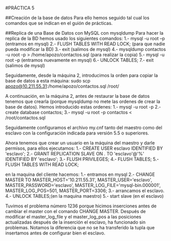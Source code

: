 #PRÁCTICA 5

##Creación de la base de datos
Para ello hemos seguido tal cual los comandos que se indican en el guión de prácticas.

##Replica de una Base de Datos con MySQL con mysqldump
Para hacer la replica de la BD hemos usado los siguientes comandos:
1.- mysql -u root –p (entramos en mysql)
2.- FLUSH TABLES WITH READ LOCK; (para que nadie pueda modificar la BD)
3.- exit (salimos de mysql)
4.- mysqldump contactos -u root -p > /home/apozo/contactos.sql (para realizar la copia)
5.- mysql -u root –p (entramos nuevamente en mysql)
6.- UNLOCK TABLES;
7.- exit (salimos de mysql)


Seguidamente, desde la máquina 2, introducimos la orden para copiar la base de datos a esta máquina:
sudo scp apozo@10.211.55.31:/home/apozo/contactos.sql /root/

A continuación, en la máquina 2, antes de restaurar la base de datos tenemos que crearla (porque mysqldump no mete las ordenes de crear la base de datos).
Hemos introducido estas ordenes:
1.- mysql -u root -p
2.- create database contactos;
3.- mysql -u root -p contactos < /root/contactos.sql

Seguidamente configuramos el archivo my.cnf tanto del maestro como del esclavo con la configuración indicada para versión 5.5 o superiores.

Ahora tenemos que crear un usuario en la máquina del maestro y darle permisos, para ellos ejecutamos:
1.- CREATE USER esclavo IDENTIFIED BY 'esclavo';
2.- GRANT REPLICATION SLAVE ON *.* TO 'esclavo'@'%' IDENTIFIED BY 'esclavo';
3.- FLUSH PRIVILEGES;
4.- FLUSH TABLES;
5.- FLUSH TABLES WITH READ LOCK;

en la maquina del cliente hacemos:
1.- entramos en mysql
2.- CHANGE MASTER TO MASTER_HOST='10.211.55.31', MASTER_USER='esclavo', MASTER_PASSWORD='esclavo', MASTER_LOG_FILE='mysql-bin.000001', MASTER_LOG_POS=501, MASTER_PORT=3306;
3.- arrancamos el esclavo.
4.- UNLOCK TABLES;(en la maquina maestro)
5.- start slave (en el esclavo)


Tuvimos el problema número 1236 porque hicimos inserciones antes de cambiar el master con el comando CHANGE MASTER. Después de modificar el master_log_file y el master_log_pos a las posiciones actualizadas después de la inserción el esclavo, ha funcionado sin problemas. Notamos la diferencia que no se ha transferido la tupla que insertamos antes de configurar bien el esclavo. 


